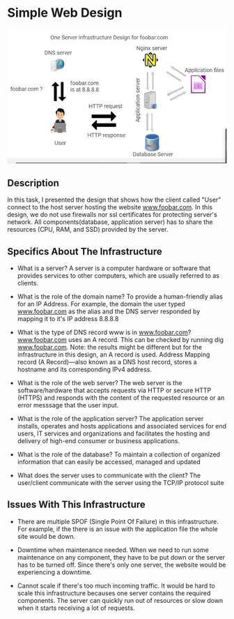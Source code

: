 # Simple Web Design

![Simple Design](https://github.com/Ngwere/alx-system_engineering-devops/blob/master/task-0-WID.jpg.png)

## Description
   In this task, I presented the design that shows how the client called "User" connect to the host server hosting the website www.foobar.com. In this design, we do not use firewalls nor ssl certificates for protecting server's network. All components(database, application server) has to share the resources (CPU, RAM, and SSD) provided by the server. 

## Specifics About The Infrastructure
* What is a server?
  A server is a computer hardware or software that provides services to other computers, which are usually referred to as clients.

* What is the role of the domain name?
  To provide a human-friendly alias for an IP Address. For example, the domain the user typed www.foobar.com as the alias and the DNS server responded by mapping it to it's IP address 8.8.8.8

* What is the type of DNS record www is in www.foobar.com?
  www.foobar.com uses an A record. This can be checked by running dig www.foobar.com.
Note: the results might be different but for the infrastructure in this design, an A record is used.
Address Mapping record (A Record)—also known as a DNS host record, stores a hostname and its corresponding IPv4 address.

* What is the role of the web server?
  The web server is the software/hardware that accepts requests via HTTP or secure HTTP (HTTPS) and responds with the content of the requested resource or an error messsage that the user input.

* What is the role of the application server?
  The application server installs, operates and hosts applications and associated services for end users, IT services and organizations and facilitates the hosting and delivery of high-end consumer or business applications.

* What is the role of the database?
  To maintain a collection of organized information that can easily be accessed, managed and updated

* What does the server uses to communicate with the client?
  The user/client communicate with the server using the TCP/IP protocol suite

## Issues With This Infrastructure

* There are multiple SPOF (Single Point Of Failure) in this infrastructure.
For example, if the there is an issue with the application file the whole site would be down.

* Downtime when maintenance needed.
When we need to run some maintenance on any component, they have to be put down or the server has to be turned off. Since there's only one server, the website would be experiencing a downtime.

* Cannot scale if there's too much incoming traffic.
It would be hard to scale this infrastructure becauses one server contains the required components. The server can quickly run out of resources or slow down when it starts receiving a lot of requests.

